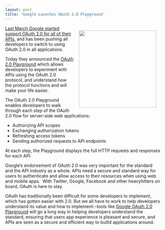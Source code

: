 ```yaml
---
layout: post
title: 'Google Launches OAuth 2.0 Playground'
---
```

<p><a href="https://code.google.com/oauthplayground/" target="_blank"><img style="padding: 15px;" src="http://kinlane-productions.s3.amazonaws.com/api-evangelist/Google-OAuth-2-Playground.png" alt="" width="250" align="right" /></a></p>
<p><a title="Last March Google support OAuth 2.0" href="http://www.apievangelist.com/2011/03/14/google-api-access-with-oauth-2-0/">Last March Google started support OAuth 2.0 for all of their APIs</a>, and has been pushing all developers to switch to using OAuth 2.0 in all applications.</p>
<p>Today they announced the <a href="https://code.google.com/oauthplayground/" target="_blank">OAuth 2.0 Playground</a> which allows developers to experiment with APIs using the OAuth 2.0 protocol, and understand how the protocol functions and will make your life easier.</p>
<p>The OAuth 2.0 Playground enables developers to walk through each step of the OAuth 2.0 flow for server-side web applications:</p>
<ul class="mainlist">
<li>Authorizing API scopes</li>
<li>Exchanging authorization tokens</li>
<li>Refreshing access tokens</li>
<li>Sending authorized requests to API endpoints</li>
</ul>
<p>At each step, the Playground displays the full HTTP requests and responses for each API.</p>
<p>Google&rsquo;s endorsement of OAuth 2.0 was very important for the standard and the API industry as a whole.   APIs need a secure and standard way for users to authenticate and allow access to their resources when using web and mobile apps. &nbsp;With Twitter, Google, Facebook and other heavyhitters on board, OAuth is here to stay.</p>
<p>OAuth has traditionally been difficult for some developers to implement, which has gotten easier with 2.0.  But we all have to work to help developers understand its value and how to implement--tools like <a href="https://code.google.com/oauthplayground/" target="_blank">Google OAuth 2.0 Playground</a> will go a long way in helping developers understand the standard, ensuring that users app experience is pleasant and secure, and APIs are seen as a secure and efficient way to builld applications around.</p>